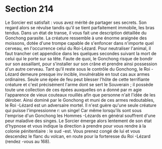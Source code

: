 # Section 214

Le Sorcier est satisfait : vous avez mérité de partager ses secrets.
Son regard alors se révulse tandis qu'il se tient parfaitement
immobile, les bras tendus. Dans un état de transe, il vous fait une
description détaillée du Gonchong parasite. La créature ressemble
à une énorme araignée des moissons, dotée d'une trompe capable
de s'enfoncer dans n'importe quel cerveau, en l'occurrence celui du
Roi-Lézard. Pour neutraliser l'animal, il faut trancher cet appendice
dans les quelques secondes suivant la mort de  celui qui le porte sur
sa tête. Faute de quoi, le Gonchong risque de bondir sur son
assaillant, pour s'installer sur son crâne et prendre ainsi possession
d'un autre cerveau. Tant qu'il reste sous le contrôle du Gonchong,
le Roi -Lézard demeure presque inv incible, invulnérable en tout cas
aux armes ordinaires. Seule une épée de feu peut blesser l'hôte de
cette terrifiante créature et c'est précisément l'arme dont se sert le
Souverain ; il possède toute une collection de ces épées auxquelles
on a donné par m agie l'apparence de vieux couteaux rouillés afin
que personne n'ait l'idée de les dérober. Ainsi dominé par le
Gonchong et muni de ces armes redoutables, le Roi -Lézard est un
adversaire mortel. Il n'est guère qu'une seule créature qui puisse
l'impressionne r: un singe! Car même lorsqu'ils sont sous l'emprise
d'un Gonchong les Hommes -Lézards en général souffrent d'une
peur maladive des singes. Le Sorcier émerge alors lentement de
son état d'hypnose et vous indique la direction à prendre pour vous
rendre à la colonie pénitentiaire : le sud -est. Vous prenez congé de
lui et vous descendez le flanc du volcan, en route pour la forteresse
du Roi -Lézard (rendez -vous au 168).